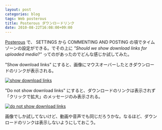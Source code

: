 ```yaml
---
layout: post
categories: blog
tags: Web posterous
title: Posterous ダウンロードリンク
date: 2010-08-22T16:08:00+09:00
---
```



[Posterous] で、 SETTINGS から COMMENTING AND POSTING の項でタイムゾーンの設定ができる。でその上に *"Should we show download links for uploaded media?"* ってのがあったのでどんな感じか試してみた。

<!-- more -->

"Show download links" にすると、画像にマウスオーバーしたときダウンロードのリンクが表示される。

[![show download links]][show download links link]


"Do not show download links" にすると、ダウンロードのリンクは表示されず「クリックで拡大」のメッセージのみ表示される。

[![do not show download links]][do not show download links link]


画像でしか試してないけど、動画や音声でも同じだろうかな。なるほど、ダウンロードのリンクは表示しないようにしておこう。



[Posterous]: http://posterous.com/

[show download links]: https://lh3.googleusercontent.com/tPSJRQyKSHxNQ-XnOSAP9QRw6IpSILESPHMkKdCodIo32XID07XeXg0EZef43Loj7CiSkjFTKWdupdjVEnkgKJQ9KqMNcKdDwMfLFNoChoN95nb4dCdeemwSZxakmtjHIK30SZ4BpQ=w400
[show download links link]: https://photos.google.com/share/AF1QipP2TcCfFFBANjv4RxHN6aXwPgVtlWFVnlNfgpektgOStlkoXoRUDlUvTVq5mSq16Q/photo/AF1QipMPI5iAJiWP7YG9p1D0JPjSnVabDIwzcksUd95c?key=c0pvbXhSbFlOWmZRSW9JSEt0b2ZDVWVuNmFxNDJn

[do not show download links]: https://lh3.googleusercontent.com/iJegVszmpy7Lb9PzTU8HBZTOTuDHYuBSpe1Y3dWdrFDX3zorb0Mvk2QOIGEG-fdWKWfZG7DDsct44-vJdy4xdn5C8SF4XmEKkf942SDdwCVMD65Hl4xUiNmk63i_7rpXlLAni6zR6g=w400
[do not show download links link]: https://photos.google.com/share/AF1QipP2TcCfFFBANjv4RxHN6aXwPgVtlWFVnlNfgpektgOStlkoXoRUDlUvTVq5mSq16Q/photo/AF1QipNqouax_jUVYE8E_bmjiZQg8gQQc4W2Jns9TFeV?key=c0pvbXhSbFlOWmZRSW9JSEt0b2ZDVWVuNmFxNDJn
